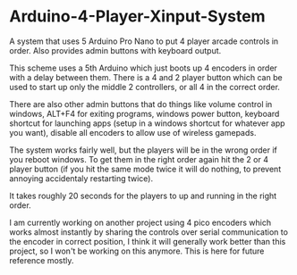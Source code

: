 # Arduino-4-Player-Xinput-System
A system that uses 5 Arduino Pro Nano to put 4 player arcade controls in order. Also provides admin buttons with keyboard output.

This scheme uses a 5th Arduino which just boots up 4 encoders in order with a delay between them. There is a 4 and 2 player button which can be used to start up only the middle 2 controllers, or all 4 in the correct order.

There are also other admin buttons that do things like volume control in windows, ALT+F4 for exiting programs, windows power button, keyboard shortcut for launching apps (setup in a windows shortcut for whatever app you want), disable all encoders to allow use of wireless gamepads.

The system works fairly well, but the players will be in the wrong order if you reboot windows. To get them in the right order again hit the 2 or 4 player button (if you hit the same mode twice it will do nothing, to prevent annoying accidentaly restarting twice).

It takes roughly 20 seconds for the players to up and running in the right order.

I am currently working on another project using 4 pico encoders which works almost instantly by sharing the controls over serial communication to the encoder in correct position, I think it will generally work better than this project, so I won't be working on this anymore. This is here for future reference mostly.
